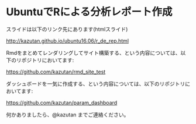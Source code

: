 # UbuntuでRによる分析レポート作成

スライドは以下のリンク先にあります(htmlスライド)

http://kazutan.github.io/ubuntu16.06/r_de_rep.html

Rmdをまとめてレンダリングしてサイト構築する、という内容については、以下のリポジトリにおいてます:

https://github.com/kazutan/rmd_site_test

ダッシュボードを一気に作成する、という内容については、以下のリポジトリにおいてます:

https://github.com/kazutan/param_dashboard


何かありましたら、@kazutan までご連絡ください。

